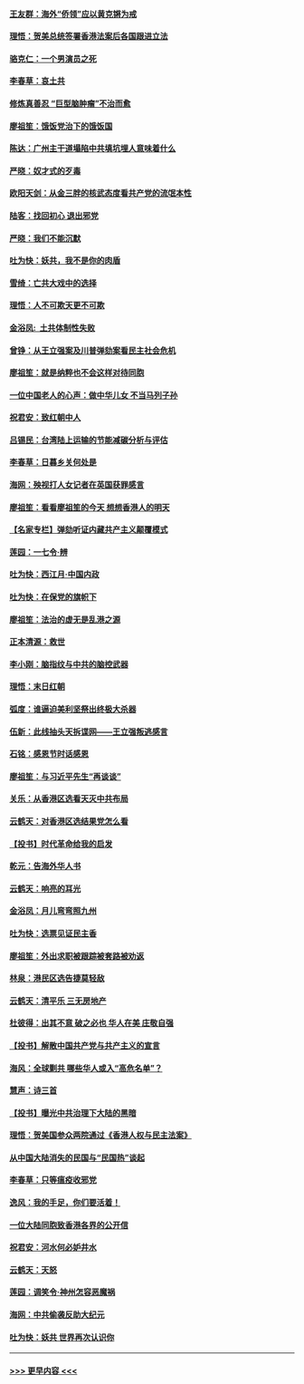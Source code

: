 #### [王友群：海外“侨领”应以黄克锵为戒](../pages/nsc993/n11706176.md?t=12081422) 
#### [理悟：贺美总统签署香港法案后各国跟进立法](../pages/nsc993/n11706853.md?t=12081422) 
#### [骆克仁：一个男演员之死](../pages/nsc993/n11706677.md?t=12081422) 
#### [李春草：哀土共](../pages/nsc993/n11706255.md?t=12081422) 
#### [修炼真善忍 “巨型脑肿瘤”不治而愈](../pages/nsc993/n11705340.md?t=12081422) 
#### [廖祖笙：饿饭党治下的饿饭国](../pages/nsc993/n11705085.md?t=12081422) 
#### [陈达：广州主干道塌陷中共填坑埋人意味着什么](../pages/nsc993/n11705046.md?t=12081422) 
#### [严晓：奴才式的歹毒](../pages/nsc993/n11704826.md?t=12081422) 
#### [欧阳天剑：从金三胖的核武态度看共产党的流氓本性](../pages/nsc993/n11702238.md?t=12081422) 
#### [陆客：找回初心 退出邪党](../pages/nsc993/n11702213.md?t=12081422) 
#### [严晓：我们不能沉默](../pages/nsc993/n11702110.md?t=12081422) 
#### [吐为快：妖共，我不是你的肉盾](../pages/nsc993/n11701366.md?t=12081422) 
#### [雪绮：亡共大戏中的选择](../pages/nsc993/n11699922.md?t=12081422) 
#### [理悟：人不可欺天更不可欺](../pages/nsc993/n11699657.md?t=12081422) 
#### [金浴凤:  土共体制性失败](../pages/nsc993/n11699361.md?t=12081422) 
#### [曾铮：从王立强案及川普弹劾案看民主社会危机](../pages/nsc993/n11699318.md?t=12081422) 
#### [廖祖笙：就是纳粹也不会这样对待同胞](../pages/nsc993/n11697658.md?t=12081422) 
#### [一位中国老人的心声：做中华儿女 不当马列子孙](../pages/nsc993/n11697525.md?t=12081422) 
#### [祝君安：致红朝中人](../pages/nsc993/n11697518.md?t=12081422) 
#### [吕锡民：台湾陆上运输的节能减碳分析与评估](../pages/nsc993/n11694983.md?t=12081422) 
#### [李春草：日暮乡关何处是](../pages/nsc993/n11694805.md?t=12081422) 
#### [海网：殃视打人女记者在英国获罪感言](../pages/nsc993/n11693832.md?t=12081422) 
#### [廖祖笙：看看廖祖笙的今天 想想香港人的明天](../pages/nsc993/n11693707.md?t=12081422) 
#### [【名家专栏】弹劾听证内藏共产主义颠覆模式](../pages/nsc993/n11693563.md?t=12081422) 
#### [莲园：一七令‧辨](../pages/nsc993/n11692558.md?t=12081422) 
#### [吐为快：西江月·中国内政](../pages/nsc993/n11692071.md?t=12081422) 
#### [吐为快：在保党的旗帜下](../pages/nsc993/n11691188.md?t=12081422) 
#### [廖祖笙：法治的虚无是乱港之源](../pages/nsc993/n11690605.md?t=12081422) 
#### [正本清源：救世](../pages/nsc993/n11689134.md?t=12081422) 
#### [李小刚：脑指纹与中共的脑控武器](../pages/nsc993/n11688900.md?t=12081422) 
#### [理悟：末日红朝](../pages/nsc993/n11688829.md?t=12081422) 
#### [弧度：谁逼迫美利坚祭出终极大杀器](../pages/nsc993/n11688735.md?t=12081422) 
#### [伍新：此线抽头天拆谍网——王立强叛逃感言](../pages/nsc993/n11687981.md?t=12081422) 
#### [石铭：感恩节时话感恩](../pages/nsc993/n11687568.md?t=12081422) 
#### [廖祖笙：与习近平先生“再谈谈”](../pages/nsc993/n11687005.md?t=12081422) 
#### [关乐：从香港区选看天灭中共布局](../pages/nsc993/n11686647.md?t=12081422) 
#### [云鹤天：对香港区选结果党怎么看](../pages/nsc993/n11686216.md?t=12081422) 
#### [【投书】时代革命给我的启发](../pages/nsc993/n11684287.md?t=12081422) 
#### [乾元：告海外华人书](../pages/nsc993/n11684044.md?t=12081422) 
#### [云鹤天：响亮的耳光](../pages/nsc993/n11684254.md?t=12081422) 
#### [金浴凤：月儿弯弯照九州](../pages/nsc993/n11684231.md?t=12081422) 
#### [吐为快：选票见证民主香](../pages/nsc993/n11684206.md?t=12081422) 
#### [廖祖笙：外出求职被跟踪被套路被劝返](../pages/nsc993/n11683874.md?t=12081422) 
#### [林泉：港民区选告捷莫轻敌](../pages/nsc993/n11683930.md?t=12081422) 
#### [云鹤天：清平乐 三无房地产](../pages/nsc993/n11681521.md?t=12081422) 
#### [杜彼得：出其不意 破之必也 华人在美 庄敬自强](../pages/nsc993/n11679554.md?t=12081422) 
#### [【投书】解散中国共产党与共产主义的宣言](../pages/nsc993/n11679177.md?t=12081422) 
#### [海风：全球剿共 哪些华人或入“高危名单”？](../pages/nsc993/n11678617.md?t=12081422) 
#### [慧声：诗三首](../pages/nsc993/n11678848.md?t=12081422) 
#### [【投书】曝光中共治理下大陆的黑暗](../pages/nsc993/n11678674.md?t=12081422) 
#### [理悟：贺美国参众两院通过《香港人权与民主法案》](../pages/nsc993/n11678104.md?t=12081422) 
#### [从中国大陆消失的民国与“民国热”谈起](../pages/nsc993/n11678075.md?t=12081422) 
#### [李春草：只等瘟疫收邪党](../pages/nsc993/n11677308.md?t=12081422) 
#### [逸风：我的手足，你们要活着！](../pages/nsc993/n11676352.md?t=12081422) 
#### [一位大陆同胞致香港各界的公开信](../pages/nsc993/n11675761.md?t=12081422) 
#### [祝君安：河水何必妒井水](../pages/nsc993/n11675746.md?t=12081422) 
#### [云鹤天：天怒](../pages/nsc993/n11675718.md?t=12081422) 
#### [莲园：调笑令‧神州怎容恶魔祸](../pages/nsc993/n11675648.md?t=12081422) 
#### [海网：中共偷袭反助大纪元](../pages/nsc993/n11673515.md?t=12081422) 
#### [吐为快：妖共 世界再次认识你](../pages/nsc993/n11673506.md?t=12081422) 

----
#### [ >>> 更早内容 <<< ](../indexes/nsc993-earlier.md)
